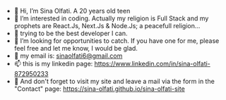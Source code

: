 - 👋 Hi, I’m Sina Olfati. A 20 years old teen
- 👀 I’m interested in coding. Actually my religion is Full Stack and my prophets are React.Js, Next.Js & Node.Js; a peacefull religion...
- 🌱 trying to be the best developer I can.
- 💞️ I’m looking for opportunities to catch. If you have one for me, please feel free and let me know, I would be glad.
- 📧 my email is: sinaolfati6@gmail.com
- 📫 this is my linkedin page: https://www.linkedin.com/in/sina-olfati-872950233
- 👾 And don't forget to visit my site and leave a mail via the form in the "Contact" page: https://sina-olfati.github.io/sina-olfati-site

